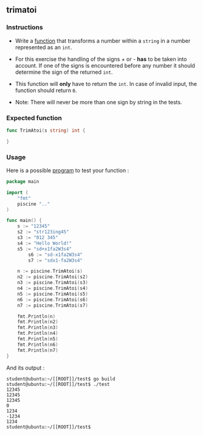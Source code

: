 ## trimatoi

### Instructions

-   Write a [function](TODO-LINK) that transforms a number within a `string` in a number represented as an `int`.

-   For this exercise the handling of the signs + or - **has** to be taken into account. If one of the signs is encountered before any number it should determine the sign of the returned `int`.

-   This function will **only** have to return the `int`. In case of invalid input, the function should return `0`.

-   Note: There will never be more than one sign by string in the tests.

### Expected function

```go
func TrimAtoi(s string) int {

}
```

### Usage

Here is a possible [program](TODO-LINK) to test your function :

```go
package main

import (
	"fmt"
	piscine ".."
)

func main() {
	s := "12345"
	s2 := "str123ing45"
	s3 := "012 345"
	s4 := "Hello World!"
	s5 := "sd+x1fa2W3s4"
        s6 := "sd-x1fa2W3s4"
        s7 := "sdx1-fa2W3s4"

	n := piscine.TrimAtoi(s)
	n2 := piscine.TrimAtoi(s2)
	n3 := piscine.TrimAtoi(s3)
	n4 := piscine.TrimAtoi(s4)
	n5 := piscine.TrimAtoi(s5)
	n6 := piscine.TrimAtoi(s6)
	n7 := piscine.TrimAtoi(s7)

	fmt.Println(n)
	fmt.Println(n2)
	fmt.Println(n3)
	fmt.Println(n4)
	fmt.Println(n5)
	fmt.Println(n6)
	fmt.Println(n7)
}
```

And its output :

```console
student@ubuntu:~/[[ROOT]]/test$ go build
student@ubuntu:~/[[ROOT]]/test$ ./test
12345
12345
12345
0
1234
-1234
1234
student@ubuntu:~/[[ROOT]]/test$
```
